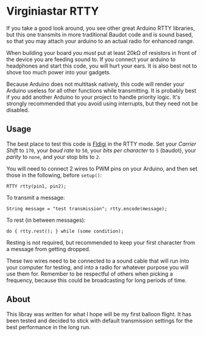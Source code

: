 Virginiastar RTTY
=================

If you take a good look around, you see other great Arduino RTTY libraries, 
but this one transmits in more traditional Baudot code and is sound based, so
that you may attach your arduino to an actual radio for enhanced range.

When building your board *you must* put at least 20kΩ of resistors in front 
of the device you are feeding sound to. If you connect your arduino to 
headphones and start this code, you will hurt your ears. It is also best not 
to shove too much power into your gadgets. 

Because Arduino does not multitask natively, this code will render your 
Arduino useless for all other functions while transmitting. It is probably
best if you add another Arduino to your project to handle priority logic. It's
strongly recommended that you avoid using interrupts, but they need not be 
disabled.

Usage
-----

The best place to test this code is [Fldigi](http://www.w1hkj.com/Fldigi.html)
in the RTTY mode. Set your *Carrier Shift* to `170`, your *baud rate* to `50`, 
your *bits per character* to `5` (baudot), your *parity* to `none`, and your 
stop bits to `2`.

You will need to connect 2 wires to PWM pins on your Arduino, and then set those
in the following, before `setup()`: 

    RTTY rtty(pin1, pin2);

To transmit a message:

    String message = "test transmission"; rtty.encode(message);
 
To rest (in between messages):

    do { rtty.rest(); } while (some condition);
 
Resting is not required, but recommended to keep your first character from a 
message from getting dropped.

These two wires need to be connected to a sound cable that will run into your 
computer for testing, and into a radio for whatever purpose you will use them
for. Remember to be respectful of others when picking a frequency, because 
this could be broadcasting for long periods of time.

About
-----

This libray was written for what I hope will be my first balloon flight. It has
been tested and decided to stick with default transmission settings for the best
performance in the long run.